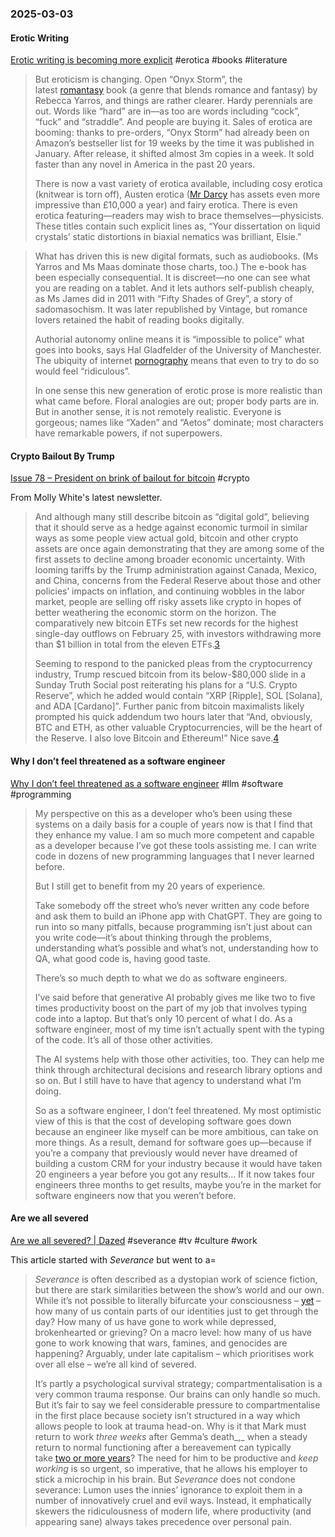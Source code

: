 ### 2025-03-03
#### Erotic Writing
[Erotic writing is becoming more explicit](https://www.economist.com/culture/2025/02/27/erotic-writing-is-becoming-more-explicit) #erotica #books #literature 

> But eroticism is changing. Open “Onyx Storm”, the latest [romantasy](https://www.economist.com/culture/2024/04/26/romantasy-brings-dragons-and-eroticism-together-at-last) book (a genre that blends romance and fantasy) by Rebecca Yarros, and things are rather clearer. Hardy perennials are out. Words like “hard” are in—as too are words including “cock”, “fuck” and “straddle”. And people are buying it. Sales of erotica are booming: thanks to pre-orders, “Onyx Storm” had already been on Amazon’s bestseller list for 19 weeks by the time it was published in January. After release, it shifted almost 3m copies in a week. It sold faster than any novel in America in the past 20 years.
> 
> There is now a vast variety of erotica available, including cosy erotica (knitwear is torn off), Austen erotica ([Mr Darcy](https://www.economist.com/the-world-ahead/2024/11/19/jane-austen-still-universally-acknowledged-at-250) has assets even more impressive than £10,000 a year) and fairy erotica. There is even erotica featuring—readers may wish to brace themselves—physicists. These titles contain such explicit lines as, “Your dissertation on liquid crystals’ static distortions in biaxial nematics was brilliant, Elsie.”

> What has driven this is new digital formats, such as audiobooks. (Ms Yarros and Ms Maas dominate those charts, too.) The e-book has been especially consequential. It is discreet—no one can see what you are reading on a tablet. And it lets authors self-publish cheaply, as Ms James did in 2011 with “Fifty Shades of Grey”, a story of sadomasochism. It was later republished by Vintage, but romance lovers retained the habit of reading books digitally.
>
> Authorial autonomy online means it is “impossible to police” what goes into books, says Hal Gladfelder of the University of Manchester. The ubiquity of internet [porn](https://www.economist.com/united-states/2025/01/15/should-you-have-to-prove-your-age-before-watching-porn)[ography](https://www.economist.com/united-states/2025/01/15/should-you-have-to-prove-your-age-before-watching-porn) means that even to try to do so would feel “ridiculous”.
>
> In one sense this new generation of erotic prose is more realistic than what came before. Floral analogies are out; proper body parts are in. But in another sense, it is not remotely realistic. Everyone is gorgeous; names like “Xaden” and “Aetos” dominate; most characters have remarkable powers, if not superpowers.

#### Crypto Bailout By Trump
[Issue 78 – President on brink of bailout for bitcoin](https://www.citationneeded.news/issue-78/) #crypto 

From Molly White's latest newsletter.

> And although many still describe bitcoin as “digital gold”, believing that it should serve as a hedge against economic turmoil in similar ways as some people view actual gold, bitcoin and other crypto assets are once again demonstrating that they are among some of the first assets to decline among broader economic uncertainty. With looming tariffs by the Trump administration against Canada, Mexico, and China, concerns from the Federal Reserve about those and other policies’ impacts on inflation, and continuing wobbles in the labor market, people are selling off risky assets like crypto in hopes of better weathering the economic storm on the horizon. The comparatively new bitcoin ETFs set new records for the highest single-day outflows on February 25, with investors withdrawing more than $1 billion in total from the eleven ETFs.[3](https://www.citationneeded.news/issue-78/#reference-3)
> 
> Seeming to respond to the panicked pleas from the cryptocurrency industry, Trump rescued bitcoin from its below-$80,000 slide in a Sunday Truth Social post reiterating his plans for a “U.S. Crypto Reserve”, which he added would contain “XRP \[Ripple\], SOL \[Solana\], and ADA \[Cardano\]”. Further panic from bitcoin maximalists likely prompted his quick addendum two hours later that “And, obviously, BTC and ETH, as other valuable Cryptocurrencies, will be the heart of the Reserve. I also love Bitcoin and Ethereum!” Nice save.[4](https://www.citationneeded.news/issue-78/#reference-4)

#### Why I don’t feel threatened as a software engineer
[Why I don’t feel threatened as a software engineer](https://simonwillison.net/2025/Mar/2/accessibility-and-gen-ai/#not-a-threat) #llm #software #programming 

> My perspective on this as a developer who’s been using these systems on a daily basis for a couple of years now is that I find that they enhance my value. I am so much more competent and capable as a developer because I’ve got these tools assisting me. I can write code in dozens of new programming languages that I never learned before.
> 
> But I still get to benefit from my 20 years of experience.
> 
> Take somebody off the street who’s never written any code before and ask them to build an iPhone app with ChatGPT. They are going to run into so many pitfalls, because programming isn’t just about can you write code—it’s about thinking through the problems, understanding what’s possible and what’s not, understanding how to QA, what good code is, having good taste.
> 
> There’s so much depth to what we do as software engineers.
> 
> I’ve said before that generative AI probably gives me like two to five times productivity boost on the part of my job that involves typing code into a laptop. But that’s only 10 percent of what I do. As a software engineer, most of my time isn’t actually spent with the typing of the code. It’s all of those other activities.
> 
> The AI systems help with those other activities, too. They can help me think through architectural decisions and research library options and so on. But I still have to have that agency to understand what I’m doing.
> 
> So as a software engineer, I don’t feel threatened. My most optimistic view of this is that the cost of developing software goes down because an engineer like myself can be more ambitious, can take on more things. As a result, demand for software goes up—because if you’re a company that previously would never have dreamed of building a custom CRM for your industry because it would have taken 20 engineers a year before you got any results... If it now takes four engineers three months to get results, maybe you’re in the market for software engineers now that you weren’t before.

####  Are we all severed
[Are we all severed? \| Dazed](https://www.dazeddigital.com/film-tv/article/66237/1/are-we-all-severed-severance-suffering-trauma-a-real-pain) #severance #tv #culture #work 

This article started with _Severance_ but went to a=

> _Severance_ is often described as a dystopian work of science fiction, but there are stark similarities between the show’s world and our own. While it’s not possible to literally bifurcate your consciousness – [yet](https://www.dazeddigital.com/film-tv/article/65990/1/technology-in-severance-soon-become-reality-procedure-work-life-balance-science) – how many of us contain parts of our identities just to get through the day? How many of us have gone to work while depressed, brokenhearted or grieving? On a macro level: how many of us have gone to work knowing that wars, famines, and genocides are happening? Arguably, under late capitalism – which prioritises work over all else – we’re all kind of severed.
> 
> It’s partly a psychological survival strategy; compartmentalisation is a very common trauma response. Our brains can only handle so much. But it’s fair to say we feel considerable pressure to compartmentalise in the first place because society isn’t structured in a way which allows people to look at trauma head-on. Why is it that Mark must return to work _three weeks_ after Gemma’s death_,_ when a steady return to normal functioning after a bereavement can typically take [two or more years](https://books.google.co.uk/books?hl=en&lr=&id=AEiRDwAAQBAJ&oi=fnd&pg=PT7&dq=The+other+side+of+sadness+Bonanno&ots=TxwGl9PMCE&sig=BvhnYX4GRHnjFBtv0KyJlGSqMpk#v=onepage&q=The%20other%20side%20of%20sadness%20Bonanno&f=false)? The need for him to be productive and _keep working_ is so urgent, so imperative, that he allows his employer to stick a microchip in his brain. But _Severance_ does not condone severance: Lumon uses the innies’ ignorance to exploit them in a number of innovatively cruel and evil ways. Instead, it emphatically skewers the ridiculousness of modern life, where productivity (and appearing sane) always takes precedence over personal pain.
